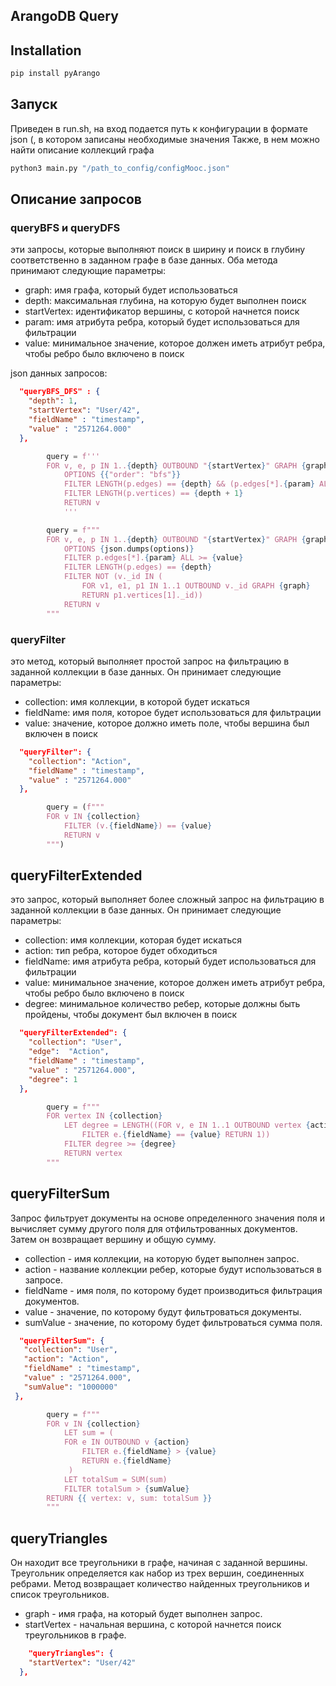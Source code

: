 ## ArangoDB Query 

## Installation
```bash
pip install pyArango
```

## Запуск

Приведен в run.sh, на вход подается путь к конфигурации в формате json (, в котором записаны необходимые значения 
Также, в нем можно найти описание коллекций графа

```sh
python3 main.py "/path_to_config/configMooc.json"
```

## Описание запросов

### queryBFS и queryDFS

эти запросы, которые выполняют поиск в ширину и поиск в глубину соответственно в заданном графе в базе данных. Оба метода принимают следующие параметры:
- graph: имя графа, который будет использоваться
- depth: максимальная глубина, на которую будет выполнен поиск
- startVertex: идентификатор вершины, с которой начнется поиск
- param: имя атрибута ребра, который будет использоваться для фильтрации
- value: минимальное значение, которое должен иметь атрибут ребра, чтобы ребро было включено в поиск

json данных запросов:
```json
  "queryBFS_DFS" : {
    "depth": 1,
    "startVertex": "User/42",
    "fieldName" : "timestamp",
    "value" : "2571264.000"
  },
```

```python
        query = f'''
        FOR v, e, p IN 1..{depth} OUTBOUND "{startVertex}" GRAPH {graph}
            OPTIONS {{"order": "bfs"}}
            FILTER LENGTH(p.edges) == {depth} && (p.edges[*].{param} ALL >= {value})
            FILTER LENGTH(p.vertices) == {depth + 1}
            RETURN v
            '''

```

```python
        query = f""" 
        FOR v, e, p IN 1..{depth} OUTBOUND "{startVertex}" GRAPH {graph} 
            OPTIONS {json.dumps(options)}
            FILTER p.edges[*].{param} ALL >= {value}
            FILTER LENGTH(p.edges) == {depth}
            FILTER NOT (v._id IN (
                FOR v1, e1, p1 IN 1..1 OUTBOUND v._id GRAPH {graph}
                RETURN p1.vertices[1]._id))
            RETURN v
        """
```

### queryFilter

это метод, который выполняет простой запрос на фильтрацию в заданной коллекции в базе данных. Он принимает следующие параметры:

- collection: имя коллекции, в которой будет искаться
- fieldName: имя поля, которое будет использоваться для фильтрации
- value: значение, которое должно иметь поле, чтобы вершина был включен в поиск

```json
  "queryFilter": {
    "collection": "Action",
    "fieldName" : "timestamp",
    "value" : "2571264.000"
  },
```

```python
        query = (f"""
        FOR v IN {collection}
            FILTER (v.{fieldName}) == {value}
            RETURN v
        """)
```

## queryFilterExtended 

это запрос, который выполняет более сложный запрос на фильтрацию в заданной коллекции в базе данных. Он принимает следующие параметры:
- collection: имя коллекции, которая будет искаться
- action: тип ребра, которое будет обходиться
- fieldName: имя атрибута ребра, который будет использоваться для фильтрации
- value: минимальное значение, которое должен иметь атрибут ребра, чтобы ребро было включено в поиск
- degree: минимальное количество ребер, которые должны быть пройдены, чтобы документ был включен в поиск

```json
  "queryFilterExtended": {
    "collection": "User",
    "edge":  "Action",
    "fieldName" : "timestamp",
    "value" : "2571264.000",
    "degree": 1
  },
```

```python
        query = f"""
        FOR vertex IN {collection}
            LET degree = LENGTH((FOR v, e IN 1..1 OUTBOUND vertex {action} 
                FILTER e.{fieldName} == {value} RETURN 1))
            FILTER degree >= {degree}
            RETURN vertex
        """
```

 ## queryFilterSum

Запрос фильтрует документы на основе определенного значения поля и вычисляет сумму другого поля для отфильтрованных документов.
 Затем он возвращает вершину и общую сумму. 
 
- collection - имя коллекции, на которую будет выполнен запрос.
- action - название коллекции ребер, которые будут использоваться в запросе. 
- fieldName - имя поля, по которому будет производиться фильтрация документов.
- value - значение, по которому будут фильтроваться документы.
- sumValue - значение, по которому будет фильтроваться сумма поля.

 ```json
   "queryFilterSum": {
    "collection": "User",
    "action": "Action",
    "fieldName" : "timestamp",
    "value" : "2571264.000",
    "sumValue": "1000000"
  },
 ```

```python
        query = f"""
        FOR v IN {collection}
            LET sum = (
            FOR e IN OUTBOUND v {action}
                FILTER e.{fieldName} > {value}
                RETURN e.{fieldName}
             )
            LET totalSum = SUM(sum)
            FILTER totalSum > {sumValue}
        RETURN {{ vertex: v, sum: totalSum }}
        """
```


## queryTriangles

Он находит все треугольники в графе, начиная с заданной вершины. Треугольник определяется как набор из трех вершин, соединенных ребрами.
Метод возвращает количество найденных треугольников и список треугольников. 

- graph - имя графа, на который будет выполнен запрос.
- startVertex - начальная вершина, с которой начнется поиск треугольников в графе.

```json
    "queryTriangles": {
    "startVertex": "User/42"
  },
```

 
